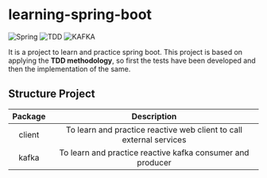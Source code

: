 # learning-spring-boot
![Spring](https://img.shields.io/badge/Spring-00C800)
![TDD](https://img.shields.io/badge/TDD-8200C8)
![KAFKA](https://img.shields.io/badge/Kafka-27BBB2)

It is a project to learn and practice spring boot. This project is based on applying the **TDD methodology**, so first the tests have been developed and then the implementation of the same.




## Structure Project
| **Package**   | **Description**                |
| :--------: | :-------------------------: |
| client     | To learn and practice reactive web client to call external services |
| kafka     | To learn and practice reactive kafka consumer and producer |
